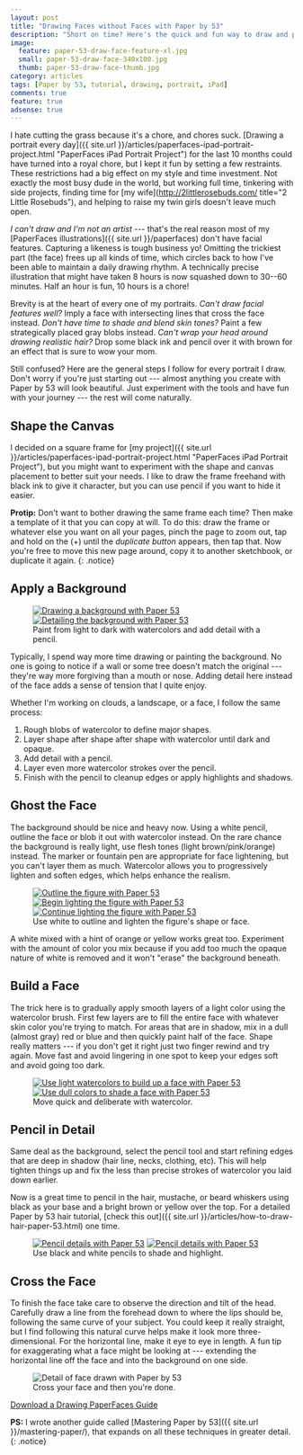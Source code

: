 ```yaml
---
layout: post
title: "Drawing Faces without Faces with Paper by 53"
description: "Short on time? Here's the quick and fun way to draw and paint portraits using Paper by 53."
image: 
  feature: paper-53-draw-face-feature-xl.jpg
  small: paper-53-draw-face-340x100.jpg
  thumb: paper-53-draw-face-thumb.jpg
category: articles
tags: [Paper by 53, tutorial, drawing, portrait, iPad]
comments: true
feature: true
adsense: true
---
```


I hate cutting the grass because it's a chore, and chores suck. [Drawing a portrait every day]({{ site.url }}/articles/paperfaces-ipad-portrait-project.html "PaperFaces iPad Portrait Project") for the last 10 months could have turned into a royal chore, but I kept it fun by setting a few restraints. These restrictions had a big effect on my style and time investment. Not exactly the most busy dude in the world, but working full time, tinkering with side projects, finding time for [my wife](http://2littlerosebuds.com/ title="2 Little Rosebuds"), and helping to raise my twin girls doesn't leave much open.

*I can't draw and I'm not an artist* --- that's the real reason most of my [PaperFaces illustrations]({{ site.url }}/paperfaces) don't have facial features. Capturing a likeness is tough business yo! Omitting the trickiest part (the face) frees up all kinds of time, which circles back to how I've been able to maintain a daily drawing rhythm. A technically precise illustration that might have taken 8 hours is now squashed down to 30--60 minutes. Half an hour is fun, 10 hours is a chore!

Brevity is at the heart of every one of my portraits. *Can't draw facial features well?* Imply a face with intersecting lines that cross the face instead. *Don't have time to shade and blend skin tones?* Paint a few strategically placed gray blobs instead. *Can't wrap your head around drawing realistic hair?* Drop some black ink and pencil over it with brown for an effect that is sure to wow your mom.

Still confused? Here are the general steps I follow for every portrait I draw. Don't worry if you're just starting out --- almost anything you create with Paper by 53 will look beautiful. Just experiment with the tools and have fun with your journey --- the rest will come naturally.

## Shape the Canvas

I decided on a square frame for [my project]({{ site.url }}/articles/paperfaces-ipad-portrait-project.html "PaperFaces iPad Portrait Project"), but you might want to experiment with the shape and canvas placement to better suit your needs. I like to draw the frame freehand with black ink to give it character, but you can use pencil if you want to hide it easier.

**Protip:** Don't want to bother drawing the same frame each time? Then make a template of it that you can copy at will. To do this: draw the frame or whatever else you want on all your pages, pinch the page to zoom out, tap and hold on the (+) until the *duplicate button* appears, then tap that. Now you're free to move this new page around, copy it to another sketchbook, or duplicate it again.
{: .notice}

## Apply a Background

<figure class="half">
	<a href="{{ site.url }}/images/paper-53-draw-background-lg.jpg"><img src="{{ site.url }}/images/paper-53-draw-background-400.jpg" alt="Drawing a background with Paper 53"></a>
	<a href="{{ site.url }}/images/paper-53-detail-background-lg.jpg"><img src="{{ site.url }}/images/paper-53-detail-background-400.jpg" alt="Detailing the background with Paper 53"></a>
	<figcaption>Paint from light to dark with watercolors and add detail with a pencil.</figcaption>		
</figure>

Typically, I spend way more time drawing or painting the background. No one is going to notice if a wall or some tree doesn't match the original --- they're way more forgiving than a mouth or nose. Adding detail here instead of the face adds a sense of tension that I quite enjoy.

Whether I'm working on clouds, a landscape, or a face, I follow the same process:

1. Rough blobs of watercolor to define major shapes.
2. Layer shape after shape after shape with watercolor until dark and opaque.
3. Add detail with a pencil.
4. Layer even more watercolor strokes over the pencil.
5. Finish with the pencil to cleanup edges or apply highlights and shadows.

## Ghost the Face

The background should be nice and heavy now. Using a white pencil, outline the face or blob it out with watercolor instead. On the rare chance the background is really light, use flesh tones (light brown/pink/orange) instead. The marker or fountain pen are appropriate for face lightening, but you can't layer them as much. Watercolor allows you to progressively lighten and soften edges, which helps enhance the realism.

<figure class="third">
	<a href="{{ site.url }}/images/paper-53-pencil-outline-figure-lg.jpg"><img src="{{ site.url }}/images/paper-53-pencil-outline-figure-400.jpg" alt="Outline the figure with Paper 53"></a>
	<a href="{{ site.url }}/images/paper-53-lighten-figure-1-lg.jpg"><img src="{{ site.url }}/images/paper-53-lighten-figure-1-400.jpg" alt="Begin lighting the figure with Paper 53"></a>
	<a href="{{ site.url }}/images/paper-53-lighten-figure-2-lg.jpg"><img src="{{ site.url }}/images/paper-53-lighten-figure-2-400.jpg" alt="Continue lighting the figure with Paper 53"></a>
	<figcaption>Use white to outline and lighten the figure's shape or face.</figcaption>		
</figure>

A white mixed with a hint of orange or yellow works great too. Experiment with the amount of color you mix because if you add too much the opaque nature of white is removed and it won't "erase" the background beneath.

## Build a Face

The trick here is to gradually apply smooth layers of a light color using the watercolor brush. First few layers are to fill the entire face with whatever skin color you're trying to match. For areas that are in shadow, mix in a dull (almost gray) red or blue and then quickly paint half of the face. Shape really matters --- if you don't get it right just two finger rewind and try again. Move fast and avoid lingering in one spot to keep your edges soft and avoid going too dark.

<figure class="half">
	<a href="{{ site.url }}/images/paper-53-build-face-watercolor-1-lg.jpg"><img src="{{ site.url }}/images/paper-53-build-face-watercolor-1-400.jpg" alt="Use light watercolors to build up a face with Paper 53"></a>
	<a href="{{ site.url }}/images/paper-53-build-face-watercolor-2-lg.jpg"><img src="{{ site.url }}/images/paper-53-build-face-watercolor-2-400.jpg" alt="Use dull colors to shade a face with Paper 53"></a>
	<figcaption>Move quick and deliberate with watercolor.</figcaption>		
</figure>

## Pencil in Detail

Same deal as the background, select the pencil tool and start refining edges that are deep in shadow (hair line, necks, clothing, etc). This will help tighten things up and fix the less than precise strokes of watercolor you laid down earlier. 

Now is a great time to pencil in the hair, mustache, or beard whiskers using black as your base and a bright brown or yellow over the top. For a detailed Paper by 53 hair tutorial, [check this out]({{ site.url }}/articles/how-to-draw-hair-paper-53.html) one time.

<figure class="half">
	<a href="{{ site.url }}/images/paper-53-pencil-detail-face-1-lg.jpg"><img src="{{ site.url }}/images/paper-53-pencil-detail-face-1-400.jpg" alt="Pencil details with Paper 53"></a>
	<a href="{{ site.url }}/images/paper-53-pencil-detail-face-2-lg.jpg"><img src="{{ site.url }}/images/paper-53-pencil-detail-face-2-400.jpg" alt="Pencil details with Paper 53"></a>
	<figcaption>Use black and white pencils to shade and highlight.</figcaption>		
</figure>

## Cross the Face

To finish the face take care to observe the direction and tilt of the head. Carefully draw a line from the forehead down to where the lips should be, following the same curve of your subject. You could keep it really straight, but I find following this natural curve helps make it look more three-dimensional. For the horizontal line, make it eye to eye in length. A fun tip for exaggerating what a face might be looking at --- extending the horizontal line off the face and into the background on one side.

<figure>
	<img src="{{ site.url }}/images/paper-53-face-cross-lg.jpg" alt="Detail of face drawn with Paper by 53">
	<figcaption>Cross your face and then you're done.</figcaption>
</figure>

<div markdown="0"><a href="{{ site.url }}/images/paperfaces-portrait-cheatsheet.jpg" class="btn" style="margin-bottom:0;">Download a Drawing PaperFaces Guide</a></div>

**PS:** I wrote another guide called [Mastering Paper by 53]({{ site.url }}/mastering-paper/), that expands on all these techniques in greater detail.
{: .notice}